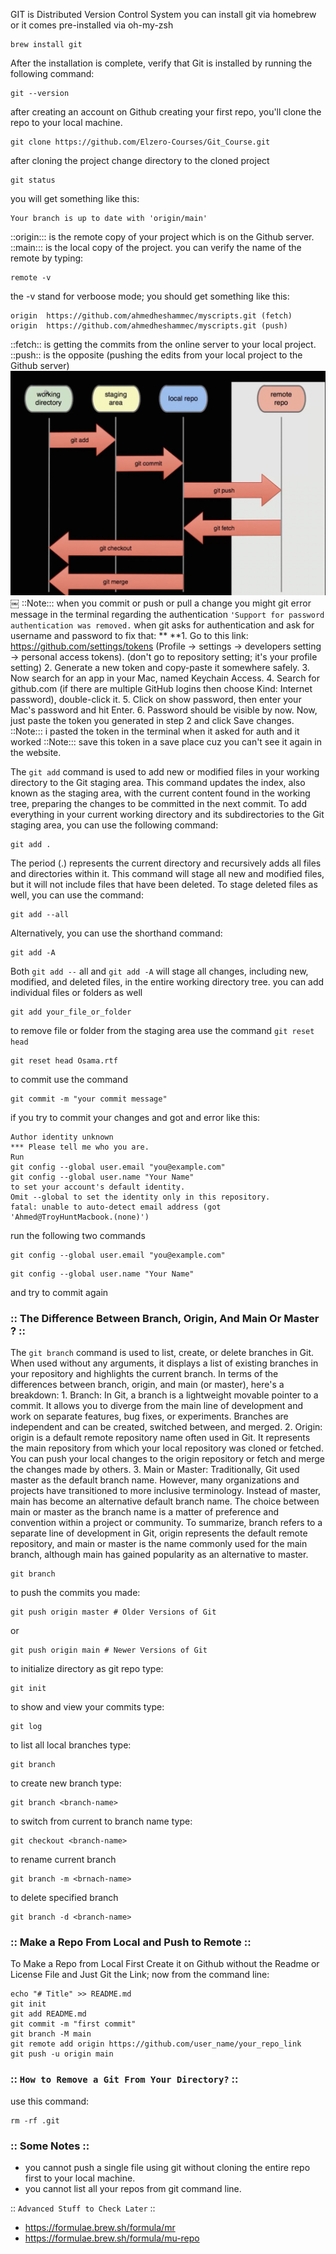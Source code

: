 GIT is Distributed Version Control System
you can install git via homebrew or it comes pre-installed via oh-my-zsh
```plaintext
brew install git
```
After the installation is complete, verify that Git is installed by running the following command:
```plaintext
git --version
```
after creating an account on Github creating your first repo, you'll clone the repo to your local machine. 
```plaintext
git clone https://github.com/Elzero-Courses/Git_Course.git
```
after cloning the project change directory to the cloned project
```plaintext
git status
```
you will get something like this: 
```plaintext
Your branch is up to date with 'origin/main'
```
::origin::: is the remote copy of your project which is on the Github server. 
::main::: is the local copy of the project.
you can verify the name of the remote by typing: 
```plaintext
remote -v
```
the -v stand for verboose mode; you should get something like this: 
```plaintext
origin	https://github.com/ahmedheshammec/myscripts.git (fetch)
origin	https://github.com/ahmedheshammec/myscripts.git (push)
```
::fetch:: is getting the commits from the online server to your local project. 
::push:: is the opposite (pushing the edits from your local project to the Github server)
![image](F811D0DE-55AB-4F6A-944B-07F34E66C131.jpg)￼
::Note::: when you commit or push or pull a change you might git error message in the terminal regarding the authentication `'Support for password authentication was removed.` when git asks for authentication and ask for username and password 
to fix that: **
**1. Go to this link: https://github.com/settings/tokens (Profile -> settings -> developers setting -> personal access tokens). (don't go to repository setting; it's your profile setting)
2. Generate a new token and copy-paste it somewhere safely.
3. Now search for an app in your Mac, named Keychain Access.
4. Search for github.com (if there are multiple GitHub logins then choose Kind: Internet password), double-click it.
5. Click on show password, then enter your Mac's password and hit Enter.
6. Password should be visible by now. Now, just paste the token you generated in step 2 and click Save changes.
::Note::: i pasted the token in the terminal when it asked for auth and it worked 
::Note::: save this token in a save place cuz you can't see it again in the website. 

The ﻿`git add` command is used to add new or modified files in your working directory to the Git staging area. This command updates the index, also known as the staging area, with the current content found in the working tree, preparing the changes to be committed in the next commit.
To add everything in your current working directory and its subdirectories to the Git staging area, you can use the following command:
```plaintext
git add .
```
The period (.) represents the current directory and recursively adds all files and directories within it. This command will stage all new and modified files, but it will not include files that have been deleted. To stage deleted files as well, you can use the command:
```plaintext
git add --all
```
Alternatively, you can use the shorthand command:
```plaintext
git add -A
```
Both ﻿`git add --` all and `git add -A`  will stage all changes, including new, modified, and deleted files, in   the entire working directory tree.
you can add individual files or folders as well
```plaintext
git add your_file_or_folder
```
to remove file or folder from the staging area use the command `git reset head`
```plaintext
git reset head Osama.rtf
```
to commit use the command 
```plaintext
git commit -m "your commit message"
```
if you try to commit your changes and got and error like this: 
```plaintext
Author identity unknown
*** Please tell me who you are.
Run
git config --global user.email "you@example.com"
git config --global user.name "Your Name"
to set your account's default identity.
Omit --global to set the identity only in this repository.
fatal: unable to auto-detect email address (got 'Ahmed@TroyHuntMacbook.(none)')
```
run the following two commands 
```plaintext
git config --global user.email "you@example.com"
```
```plaintext
git config --global user.name "Your Name"
```
and try to commit again
### :: ******The Difference Between Branch, Origin, And Main Or Master ?****** ::
The ﻿`git branch` command is used to list, create, or delete branches in Git. When used without any arguments, it displays a list of existing branches in your repository and highlights the current branch.
In terms of the differences between ﻿branch, ﻿origin, and ﻿main (or ﻿master), here's a breakdown:
	1.	Branch: In Git, a branch is a lightweight movable pointer to a commit. It allows you to diverge from the main line of development and work on separate features, bug fixes, or experiments. Branches are independent and can be created, switched between, and merged.
	2.	Origin: ﻿origin is a default remote repository name often used in Git. It represents the main repository from which your local repository was cloned or fetched. You can push your local changes to the ﻿origin repository or fetch and merge the changes made by others.
	3.	Main or Master: Traditionally, Git used ﻿master as the default branch name. However, many organizations and projects have transitioned to more inclusive terminology. Instead of ﻿master, ﻿main has become an alternative default branch name. The choice between ﻿main or ﻿master as the branch name is a matter of preference and convention within a project or community.
To summarize, ﻿branch refers to a separate line of development in Git, ﻿origin represents the default remote repository, and ﻿main or ﻿master is the name commonly used for the main branch, although ﻿main has gained popularity as an alternative to ﻿master.
```plaintext
git branch
```
to push the commits you made: 
```plaintext
git push origin master # Older Versions of Git
```
or
```plaintext
git push origin main # Newer Versions of Git
```
to initialize directory as git repo type: 
```plaintext
git init
```
to show and view your commits type: 
```plaintext
git log
```
to list all local branches type: 
```plaintext
git branch
```
to create new branch type: 
```plaintext
git branch <branch-name>
```
to switch from current to branch name type: 
```plaintext
git checkout <branch-name>
```
to rename current branch
```plaintext
git branch -m <brnach-name>
```
to delete specified branch
```plaintext
git branch -d <branch-name>
```

### :: **Make a Repo From Local and Push to Remote** ::
To Make a Repo from Local First Create it on Github without the Readme or License File and Just Git the Link; now from the command line: 
```plaintext
echo "# Title" >> README.md
git init
git add README.md
git commit -m "first commit"
git branch -M main
git remote add origin https://github.com/user_name/your_repo_link
git push -u origin main
```

### :: __`How to Remove a Git From Your Directory?`__ ::
use this command: 
```plaintext
rm -rf .git
```

### :: **Some Notes** ::
* you cannot push a single file using git without cloning the entire repo first to your local machine. 
* you cannot list all your repos from git command line. 

:: `Advanced Stuff to Check Later` ::
* https://formulae.brew.sh/formula/mr
* https://formulae.brew.sh/formula/mu-repo






